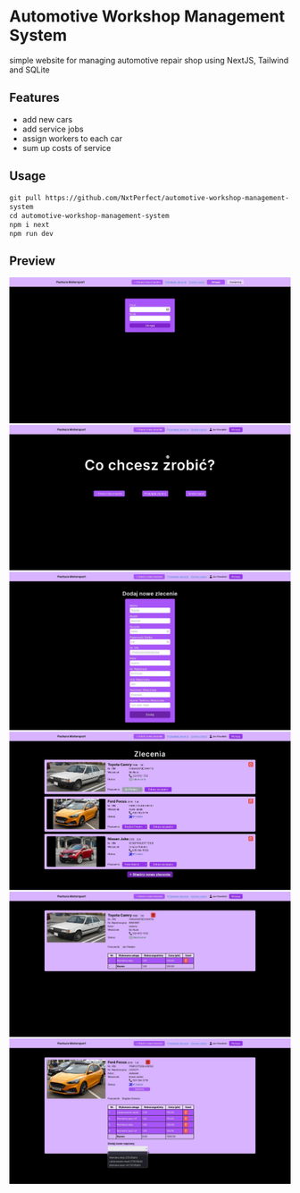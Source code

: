 # Automotive Workshop Management System
simple website for managing automotive repair shop using NextJS, Tailwind and SQLite

## Features
- add new cars
- add service jobs
- assign workers to each car
- sum up costs of service

## Usage
```
git pull https://github.com/NxtPerfect/automotive-workshop-management-system
cd automotive-workshop-management-system
npm i next
npm run dev
```

## Preview
![](./showcase/ShowcaseLogin.jpeg)
![](./showcase/ShowcaseMainPage.jpeg)
![](./showcase/ShowcaseAddService.jpeg)
![](./showcase/ShowcaseServices.jpeg)
![](./showcase/ShowcaseFinishedServiceDetail.jpeg)
![](./showcase/ShowcaseInProgressServiceDetail.jpeg)
